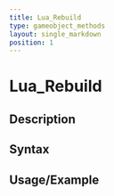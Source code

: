 ```yaml
---
title: Lua_Rebuild
type: gameobject_methods
layout: single_markdown
position: 1
---
```


# Lua_Rebuild

## Description

## Syntax

## Usage/Example



